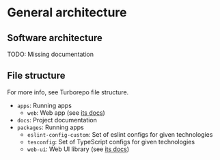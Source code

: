 # General architecture

## Software architecture

TODO: Missing documentation

## File structure

For more info, see Turborepo file structure.

- `apps`: Running apps
  - `web`: Web app (see [its docs](./web.md))
- `docs`: Project documentation
- `packages`: Running apps
  - `eslint-config-custom`: Set of eslint configs for given technologies
  - `tesconfig`: Set of TypeScript configs for given technologies
  - `web-ui`: Web UI library (see [its docs](./web-ui.md))
